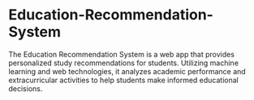 # Education-Recommendation-System
The Education Recommendation System is a web app that provides personalized study recommendations for students. Utilizing machine learning and web technologies, it analyzes academic performance and extracurricular activities to help students make informed educational decisions.
